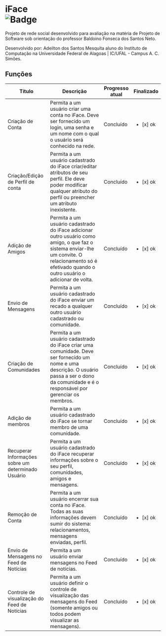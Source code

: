 # iFace <div align="left">![Badge](http://img.shields.io/static/v1?label=STATUS&message=NÃO%20FINALIZADO&color=GREEN&style=for-the-badge)

Projeto de rede social desenvolvido para avaliação na matéria de Projeto de Software sob orientação do professor Baldoino Fonseca dos Santos Neto.

Desenvolvido por: Adeilton dos Santos Mesquita aluno do Instituto de Computação na Universidade Federal de Alagoas | IC/UFAL - Campus A. C. Simões.

## Funções 
|  Título        | Descrição | Progresso atual | Finalizado | 
|----------------|---------------|----------------|-----------|
| Criação de Conta | Permita a um usuário criar uma conta no iFace. Deve ser fornecido um login, uma senha e um nome com o qual o usuário será conhecido na rede. | Concluído | <ul><li>[x] ok</li></ul>
| Criação/Edição de Perfil de conta | Permita a um usuário cadastrado do iFace criar/editar atributos de seu perfil. Ele deve poder modificar qualquer atributo do perfil ou preencher um atributo inexistente. | Concluído | <ul><li>[x] ok</li></ul>
| Adição de Amigos | Permita a um usuário cadastrado do iFace adicionar outro usuário como amigo, o que faz o sistema enviar-lhe um convite. O relacionamento só é efetivado quando o outro usuário o adicionar de volta. | Concluído | <ul><li>[x] ok</li></ul>
| Envio de Mensagens | Permita a um usuário cadastrado do iFace enviar um recado a qualquer outro usuário cadastrado ou comunidade. | Concluído | <ul><li>[x] ok</li></ul>
| Criação de Comunidades | Permita a um usuário cadastrado do iFace criar uma comunidade. Deve ser fornecido um nome e uma descrição. O usuário passa a ser o dono da comunidade e é o responsável por gerenciar os membros. | Concluído | <ul><li>[x] ok</li></ul>
| Adição de membros | Permita a um usuário cadastrado do iFace se tornar membro de uma comunidade. | Concluído | <ul><li>[x] ok</li></ul>
| Recuperar Informações sobre um determinado Usuário | Permita a um usuário cadastrado do iFace recuperar informações sobre o seu perfil, comunidades, amigos e mensagens. | Concluído | <ul><li>[x] ok</li></ul>
| Remoção de Conta | Permita a um usuário encerrar sua conta no iFace. Todas as suas informações devem sumir do sistema: relacionamentos, mensagens enviadas, perfil. | Concluído | <ul><li>[x] ok</li></ul>
| Envio de Mensagens no Feed de Notícias | Permita a um usuário enviar mensagens no Feed de notícias. | Concluído | <ul><li>[x] ok</li></ul>
| Controle de visualização do Feed de Notícias | Permita a um usuário definir o controle de visualização das mensagens do Feed (somente amigos ou todos podem visualizar as mensagens). | Concluído | <ul><li>[x] ok</li></ul>
